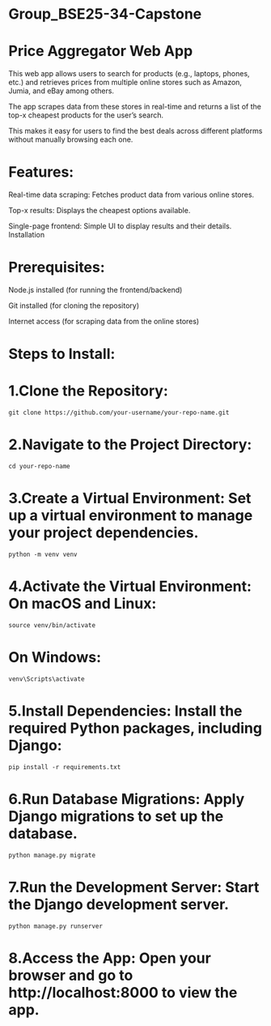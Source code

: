 # Group_BSE25-34-Capstone
# Price Aggregator Web App
This web app allows users to search for products (e.g., laptops, phones, etc.) and retrieves prices from multiple online stores such as Amazon, Jumia, and eBay among others.

The app scrapes data from these stores in real-time and returns a list of the top-x cheapest products for the user’s search. 

This makes it easy for users to find the best deals across different platforms without manually browsing each one.

# Features:

Real-time data scraping: Fetches product data from various online stores.

Top-x results: Displays the cheapest options available.

Single-page frontend: Simple UI to display results and their details.
Installation

# Prerequisites:
Node.js installed (for running the frontend/backend)

Git installed (for cloning the repository)

Internet access (for scraping data from the online stores)

# Steps to Install:

# 1.Clone the Repository:
    git clone https://github.com/your-username/your-repo-name.git

# 2.Navigate to the Project Directory:
    cd your-repo-name

# 3.Create a Virtual Environment: Set up a virtual environment to manage your project dependencies.
    python -m venv venv

# 4.Activate the Virtual Environment: On macOS and Linux:
    source venv/bin/activate
# On Windows:
    venv\Scripts\activate

# 5.Install Dependencies: Install the required Python packages, including Django:
    pip install -r requirements.txt
# 6.Run Database Migrations: Apply Django migrations to set up the database.
    python manage.py migrate
# 7.Run the Development Server: Start the Django development server.
    python manage.py runserver
# 8.Access the App: Open your browser and go to http://localhost:8000 to view the app.
